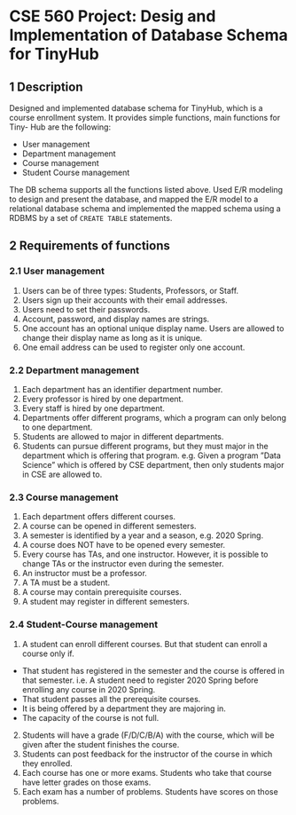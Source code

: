 # CSE 560 Project: Desig and Implementation of Database Schema for TinyHub

## 1 Description

Designed and implemented database schema for TinyHub, which is a
course enrollment system. It provides simple functions, main functions for Tiny-
Hub are the following:

- User management
- Department management
- Course management
- Student Course management

The DB schema supports all the functions listed above.
Used E/R modeling to design and present the database, and mapped the E/R
model to a relational database schema and implemented the mapped schema using
a RDBMS by a set of `CREATE TABLE` statements. 

## 2 Requirements of functions

### 2.1 User management

1. Users can be of three types: Students, Professors, or Staff.
2. Users sign up their accounts with their email addresses.
3. Users need to set their passwords.
4. Account, password, and display names are strings.
5. One account has an optional unique display name. Users are allowed to change their display name as long as it is unique.
6. One email address can be used to register only one account.

### 2.2 Department management

1. Each department has an identifier department number.
2. Every professor is hired by one department.
3. Every staff is hired by one department.
4. Departments offer different programs, which a program can only belong to one department.
5. Students are allowed to major in different departments.
6. Students can pursue different programs, but they must major in the department which is offering that program. e.g. Given a program ”Data Science” which is offered by CSE department, then only students major in CSE are allowed to.


### 2.3 Course management

1. Each department offers different courses.
2. A course can be opened in different semesters.
3. A semester is identified by a year and a season, e.g. 2020 Spring.
4. A course does NOT have to be opened every semester.
5. Every course has TAs, and one instructor. However, it is possible to change TAs or the instructor even during the semester.
6. An instructor must be a professor.
7. A TA must be a student.
8. A course may contain prerequisite courses.
9. A student may register in different semesters.

### 2.4 Student-Course management

1. A student can enroll different courses. But that student can enroll a course only if.
- That student has registered in the semester and the course is offered in that semester. i.e. A student need to register 2020 Spring before enrolling any course in 2020 Spring.<br />
- That student passes all the prerequisite courses.<br />
- It is being offered by a department they are majoring in.<br />
- The capacity of the course is not full.<br />

2. Students will have a grade (F/D/C/B/A) with the course, which will be given after the student finishes the course.
3. Students can post feedback for the instructor of the course in which they enrolled.
4. Each course has one or more exams. Students who take that course have letter grades on those exams.
5. Each exam has a number of problems. Students have scores on those problems.
